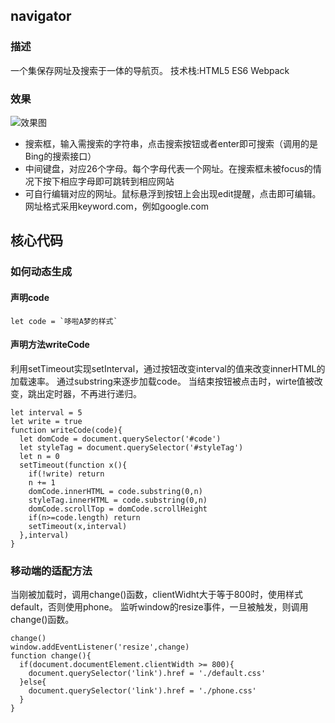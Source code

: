 ## navigator
### 描述
一个集保存网址及搜索于一体的导航页。
技术栈:HTML5 ES6 Webpack

### 效果
![效果图](https://github.com/Youngto25/make-a-doraemon/raw/master/src/images/yilan.jpg)
- 搜索框，输入需搜索的字符串，点击搜索按钮或者enter即可搜索（调用的是Bing的搜索接口）
- 中间键盘，对应26个字母。每个字母代表一个网址。在搜索框未被focus的情况下按下相应字母即可跳转到相应网站
- 可自行编辑对应的网址。鼠标悬浮到按钮上会出现edit提醒，点击即可编辑。网址格式采用keyword.com，例如google.com

## 核心代码

### 如何动态生成
#### 声明code
```
let code = `哆啦A梦的样式`
```
#### 声明方法writeCode
利用setTimeout实现setInterval，通过按钮改变interval的值来改变innerHTML的加载速率。
通过substring来逐步加载code。
当结束按钮被点击时，wirte值被改变，跳出定时器，不再进行递归。
```
let interval = 5
let write = true
function writeCode(code){
  let domCode = document.querySelector('#code')
  let styleTag = document.querySelector('#styleTag')
  let n = 0
  setTimeout(function x(){
    if(!write) return
    n += 1
    domCode.innerHTML = code.substring(0,n)
    styleTag.innerHTML = code.substring(0,n)
    domCode.scrollTop = domCode.scrollHeight
    if(n>=code.length) return
    setTimeout(x,interval)
  },interval)
}
```

### 移动端的适配方法
当刚被加载时，调用change()函数，clientWidht大于等于800时，使用样式default，否则使用phone。
监听window的resize事件，一旦被触发，则调用change()函数。
```
change()
window.addEventListener('resize',change)
function change(){
  if(document.documentElement.clientWidth >= 800){
    document.querySelector('link').href = './default.css'
  }else{
    document.querySelector('link').href = './phone.css'
  }
}
```
